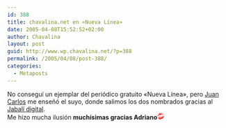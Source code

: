 ```yaml
---
id: 388
title: chavalina.net en «Nueva Línea»
date: 2005-04-08T15:52:52+02:00
author: Chavalina
layout: post
guid: http://www.wp.chavalina.net/?p=388
permalink: /2005/04/08/post-388/
categories:
  - Metaposts
---
```

No consegu&iacute; un ejemplar del peri&oacute;dico gratuito «Nueva L&iacute;nea», pero <a href="http://usalo.blogspot.com/" target="_blank">Juan Carlos</a> me ense&ntilde;&oacute; el suyo, donde salimos los dos nombrados gracias al <a href="http://www.jabalidigital.com" target="_blank">Jabal&iacute; digital</a>.  
Me hizo mucha ilusi&oacute;n **much&iacute;simas gracias Adriano**![emo](/imagenes/emoticonos/beso.gif)